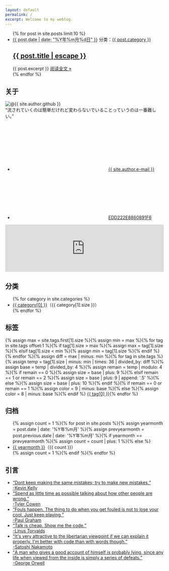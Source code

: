 ```yaml
---
layout: default
permalink: /
excerpt: Welcome to my weblog.
---
```

<div class="home-left">
  <ul class="post-list">{% for post in site.posts limit:10 %}
    <li>
      <span class="post-meta"><abbr title="{{ post.date | date_to_xmlschema }}">{{ post.date | date: "%Y年%m月%d日" }}</abbr></span>
      <span class="right">分类：<a class="category" href="{{ "/category.html" | relative_url }}#{{ post.category }}">{{ post.category }}</a></span>
      <h2><a class="post-link" href="{{ post.url | relative_url }}">{{ post.title | escape }}</a></h2>
      {{ post.excerpt }}
      <span><a class="readmore" href="{{ post.url | relative_url }}">阅读全文 &raquo;</a></span>
    </li>{% endfor %}
  </ul>
</div>

<div class="home-right">
  <div id="profile">
    <h2>关于</h2>
    <img src="https://avatars0.githubusercontent.com/u/29818825" alt="@{{ site.author.github }}">
    <div><q title="GARNET CROW &quot;le 5 ème anniversaire&quot; L'Histoire de 2000 à 2005 -中村由利">流されていくのは簡単だけれど変わらないでいることっていうのは一番難しい。</q></div>
    <ul>
      <li>
        <svg class="icon">
          <use xlink:href="{{ "/assets/icons/oct.svg#mail" | relative_url }}"></use>
        </svg>
        <a href="mailto:{{ site.author.e-mail }}">{{ site.author.e-mail }}</a>
      </li>
      <li>
        <svg class="icon">
          <use xlink:href="{{ "/assets/icons/oct.svg#key" | relative_url }}"></use>
        </svg>
        <a href="{{ "/pubkey.asc" | relative_url }}" title="PGP fingerprint">EDD222E8860891F6</a>
      </li>
    </ul>
    <iframe src="https://ip.skk.moe/simple" style="width: 100%; border: 0"></iframe>
  </div>
  <div id="category">
    <h2 title="{{ site.categories.size }}">分类</h2>
    <ul>{% for category in site.categories %}
      <li><a href="{{ "/category.html" | relative_url }}#{{ category[0] }}">{{ category[0] }}</a>（{{ category[1].size }}）</li>{% endfor %}
    </ul>
  </div>
  <div id="tagcloud">
    <h2 title="{{ site.tags.size }}">标签</h2>{% assign max = site.tags.first[1].size %}{% assign min = max %}{% for tag in site.tags offset:1 %}{% if tag[1].size > max %}{% assign max = tag[1].size %}{% elsif tag[1].size < min %}{% assign min = tag[1].size %}{% endif %}{% endfor %}{% assign diff = max | minus: min %}{% for tag in site.tags %}{% assign temp = tag[1].size | minus: min | times: 36 | divided_by: diff %}{% assign base = temp | divided_by: 4 %}{% assign remain = temp | modulo: 4 %}{% if remain == 0 %}{% assign size = base | plus: 9 %}{% elsif remain == 1 or remain == 2 %}{% assign size = base | plus: 9 | append: '.5' %}{% else %}{% assign size = base | plus: 10 %}{% endif %}{% if remain == 0 or remain == 1 %}{% assign color = 9 | minus: base %}{% else %}{% assign color = 8 | minus: base %}{% endif %}
    <a href="{{ "/tags.html" | relative_url }}#{{ tag[0] }}" style="font-size:{{ size }}pt;color:#{{ color }}{{ color }}{{ color }}">{{ tag[0] }}</a>{% endfor %}
  </div>
  <div id="archive">
    <h2 title="{{ site.posts.size }}">归档</h2>
    <ul>{% assign count = 1 %}{% for post in site.posts %}{% assign yearmonth = post.date | date: '%Y年%m月' %}{% assign prevyearmonth = post.previous.date | date: '%Y年%m月' %}{% if yearmonth == prevyearmonth %}{% assign count = count | plus: 1 %}{% else %}
      <li><a href="{{ "/archive.html" | relative_url }}#{{ yearmonth }}">{{ yearmonth }}</a>（{{ count }}）</li>{% assign count = 1 %}{% endif %}{% endfor %}
    </ul>
  </div>
  <div id="quotes">
    <h2 title="Here are my favorite quotes from someones that inspire me or make me laugh.">引言</h2>
    <ul>
      <li><a href="https://kk.org/thetechnium/103-bits-of-advice-i-wish-i-had-known/" target="_blank"><q title="103 Bits of Advice I Wish I Had Known">Dont keep making the same mistakes; try to make new mistakes.</q><br><span>-Kevin Kelly</span></a></li>
      <li><a href="https://jamesclear.com/why-facts-dont-change-minds" target="_blank"><q title="Why Facts Don't Change Our Minds">Spend as little time as possible talking about how other people are wrong.</q><br><span>-Tyler Cowen</span></a></li>
      <li><a href="http://www.paulgraham.com/hs.html" target="_blank"><q title="What You'll Wish You'd Known">Fouls happen. The thing to do when you get fouled is not to lose your cool. Just keep playing.</q><br><span>-Paul Graham</span></a></li>
      <li><a href="https://lkml.org/lkml/2000/8/25/132" target="_blank"><q title="thread creation is about a thousand times faster than on native Linux">Talk is cheap. Show me the code.</q><br><span>-Linus Torvalds</span></a></li>
      <li><a href="https://www.metzdowd.com/pipermail/cryptography/2008-November/014853.html" target="_blank"><q title="Bitcoin P2P e-cash paper">It's very attractive to the libertarian viewpoint if we can explain it properly. I'm better with code than with words though.</q><br><span>-Satoshi Nakamoto</span></a></li>
      <li><a href="https://www.orwell.ru/library/reviews/dali/english/e_dali" target="_blank"><q title="As I Please 1943-1945, Benefit of Clergy, Some Notes on Salvador Dali">A man who gives a good account of himself is probably lying, since any life when viewed from the inside is simply a series of defeats.</q><br><span>-George Orwell</span></a></li>
    </ul>
  </div>
</div>
